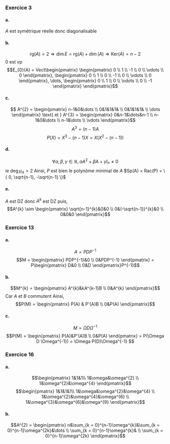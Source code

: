 ### Exercice 3
#### a.
$A$ est symétrique réelle donc diagonalisable

#### b.
$$\mathrm{rg}(A) = 2 \Rightarrow \dim  E = \mathrm{rg}(A) + \dim (A) \Rightarrow \mathrm{Ker}(A) = n-2$$
$0$ est vp
$$E_{0}(A) = Vect\begin{pmatrix}
\begin{pmatrix}
0 \\
1 \\
-1 \\
0 \\
\vdots \\
0
\end{pmatrix}, \begin{pmatrix}
0 \\
1 \\
0 \\
-1 \\
0 \\
\vdots \\
0
\end{pmatrix}, \dots, \begin{pmatrix}
0 \\
1 \\
0 \\
\vdots \\
0 \\
-1
\end{pmatrix}
\end{pmatrix}$$

#### c.
$$ A^{2} = \begin{pmatrix}
n-1&0&\dots \\
0&1&1&1& \\
0&1&1&1& \\
\dots
\end{pmatrix} \text{ et } A^{3} = \begin{pmatrix}
0&n-1&\dots&n-1 \\
n-1&0&\dots \\
n-1&\dots \\
\vdots
\end{pmatrix}$$
$$A^{3} = (n-1)A$$
$$P(X) = X^{3} -(n-1)X = X(X^{2}-(n-1))$$

#### d.
$$\forall \alpha, \beta, \gamma \in \mathbb{R}, \alpha A^{2}+ \beta A + \gamma I_{n} \neq 0$$
ie $\deg \mu_{A} > 2$
Ainsi, $P$ est bien le polynôme minimal de $A$
$Sp(A) = Rac(P) = \{ 0, \sqrt{n-1}, -\sqrt{n-1} \}$
#### e.
$A$ est DZ donc $A^{k}$ est DZ puis, 
$$A^{k} \sim \begin{pmatrix}
\sqrt{n-1}^{k}&0&0 \\
0&(-\sqrt{n-1})^{k}&0 \\
0&0&0
\end{pmatrix}$$

### Exercice 13
#### a.
$$A = PDP^{-1} $$
$$M = \begin{pmatrix}
PDP^{-1}&0 \\
0&PDP^{-1}
\end{pmatrix} = P\begin{pmatrix}
D&0 \\
0&D
\end{pmatrix}P^{-1}$$

#### b.
$$M^{k} = \begin{pmatrix}
A^{k}&kA^{k-1}B \\
0&A^{k}
\end{pmatrix}$$
Car $A$ et $B$ commutent
Ainsi,
$$P(M) = \begin{pmatrix}
P(A) & P'(A)B \\
0&P(A)
\end{pmatrix}$$

#### c.
$$M = \Omega D \Omega^{-1}$$
$$P(M) = \begin{pmatrix}
P(A)&P'(A)B \\
0&P(A)
\end{pmatrix} = P(\Omega D \Omega^{-1}) = \Omega P(D)\Omega^{-1} $$


### Exercice 16
#### a.
$$\begin{pmatrix}
1&1&1\\
1&\omega&\omega^{2} \\
1&\omega^{2}&\omega^{4}
\end{pmatrix}$$
$$\begin{pmatrix}
1&1&1&1\\
1&\omega&\omega^{2}&\omega^{4} \\
1&\omega^{2}&\omega^{4}&\omega^{6} \\
1&\omega^{3}&\omega^{6}&\omega^{9}
\end{pmatrix}$$
#### b.
$$A^{2} = \begin{pmatrix}
n&\sum_{k = 0}^{n-1}\omega^{k}&\sum_{k = 0}^{n-1}\omega^{2k}&\dots \\
\sum_{k = 0}^{n-1}\omega^{k}& \\
\sum_{k = 0}^{n-1}\omega^{2k}
\end{pmatrix}$$

